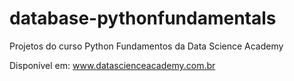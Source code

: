 # database-pythonfundamentals
Projetos do curso Python Fundamentos da Data Science Academy

Disponível em: www.datascienceacademy.com.br
